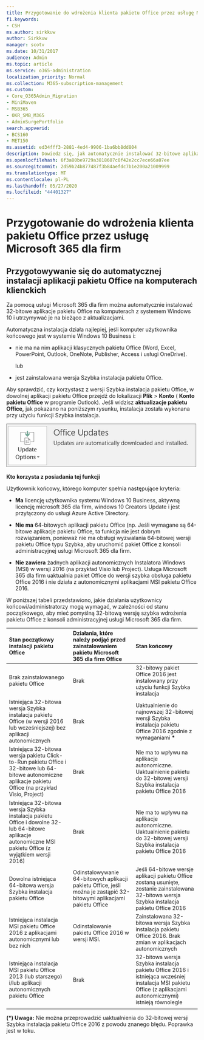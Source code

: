 ```yaml
---
title: Przygotowanie do wdrożenia klienta pakietu Office przez usługę Microsoft 365 dla firm
f1.keywords:
- CSH
ms.author: sirkkuw
author: Sirkkuw
manager: scotv
ms.date: 10/31/2017
audience: Admin
ms.topic: article
ms.service: o365-administration
localization_priority: Normal
ms.collection: M365-subscription-management
ms.custom:
- Core_O365Admin_Migration
- MiniMaven
- MSB365
- OKR_SMB_M365
- AdminSurgePortfolio
search.appverid:
- BCS160
- MET150
ms.assetid: ed34fff3-2881-4ed4-9906-1ba6bb8dd804
description: Dowiedz się, jak automatycznie instalować 32-bitowe aplikacje pakietu Office na komputerach z systemem Windows 10 i aktualizować je.
ms.openlocfilehash: 6f3a80be9729a3818607c0f42e2cc7ece66a07ee
ms.sourcegitcommit: 2d59b24b877487f3b84aefdc7b1e200a21009999
ms.translationtype: MT
ms.contentlocale: pl-PL
ms.lasthandoff: 05/27/2020
ms.locfileid: "44401327"
---
```

# <a name="prepare-for-office-client-deployment-by-microsoft-365-for-business"></a>Przygotowanie do wdrożenia klienta pakietu Office przez usługę Microsoft 365 dla firm

## <a name="prepare-to-automatically-install-office-apps-to-client-computers"></a>Przygotowywanie się do automatycznej instalacji aplikacji pakietu Office na komputerach klienckich

Za pomocą usługi Microsoft 365 dla firm można automatycznie instalować 32-bitowe aplikacje pakietu Office na komputerach z systemem Windows 10 i utrzymywać je na bieżąco z aktualizacjami.
  
Automatyczna instalacja działa najlepiej, jeśli komputer użytkownika końcowego jest w systemie Windows 10 Business i:
  
- nie ma na nim aplikacji klasycznych pakietu Office (Word, Excel, PowerPoint, Outlook, OneNote, Publisher, Access i usługi OneDrive).
    
    lub
    
- jest zainstalowana wersja Szybka instalacja pakietu Office.
    
Aby sprawdzić, czy korzystasz z wersji Szybka instalacja pakietu Office, w dowolnej aplikacji pakietu Office przejdź do lokalizacji **Plik** \> **Konto** ( **Konto pakietu Office** w programie Outlook). Jeśli widzisz **aktualizacje pakietu Office,** jak pokazano na poniższym rysunku, instalacja została wykonana przy użyciu funkcji Szybka instalacja. 
  
![Screenshot of Office updates in Office app Account](../media/e3439380-fa43-4ed6-ae5d-64851c297df5.png)
  
 **Kto korzysta z posiadania tej funkcji**
  
Użytkownik końcowy, którego komputer spełnia następujące kryteria:
  
- **Ma** licencję użytkownika systemu Windows 10 Business, aktywną licencję microsoft 365 dla firm, windows 10 Creators Update i jest przyłączony do usługi Azure Active Directory. 
    
- **Nie ma** 64-bitowych aplikacji pakietu Office (np. Jeśli wymagane są 64-bitowe aplikacje pakietu Office, ta funkcja nie jest dobrym rozwiązaniem, ponieważ nie ma obsługi wyzwalania 64-bitowej wersji pakietu Office typu Szybka, aby uruchomić pakiet Office z konsoli administracyjnej usługi Microsoft 365 dla firm. 
    
- **Nie zawiera** żadnych aplikacji autonomicznych Instalatora Windows (MSI) w wersji 2016 (na przykład Visio lub Project). Usługa Microsoft 365 dla firm uaktualnia pakiet Office do wersji szybka obsługa pakietu Office 2016 i nie działa z autonomicznymi aplikacjami MSI pakietu Office 2016. 
    
W poniższej tabeli przedstawiono, jakie działania użytkownicy końcowi/administratorzy mogą wymagać, w zależności od stanu początkowego, aby mieć pomyślną 32-bitową wersję szybka wdrożenia pakietu Office z konsoli administracyjnej usługi Microsoft 365 dla firm.
  
|**Stan początkowy instalacji pakietu Office**|**Działania, które należy podjąć przed zainstalowaniem pakietu Microsoft 365 dla firm Office**|**Stan końcowy**|
|:-----|:-----|:-----|
|Brak zainstalowanego pakietu Office  <br/> |Brak  <br/> |32-bitowy pakiet Office 2016 jest instalowany przy użyciu funkcji Szybka instalacja  <br/> |
|Istniejąca 32-bitowa wersja Szybka instalacja pakietu Office (w wersji 2016 lub wcześniejszej) bez aplikacji autonomicznych  <br/> |Brak  <br/> |Uaktualnienie do najnowszej 32-bitowej wersji Szybka instalacja pakietu Office 2016 zgodnie z wymaganiami **\*** <br/> |
|Istniejąca 32-bitowa wersja pakietu Click-to-Run pakietu Office i 32-bitowe lub 64-bitowe autonomiczne aplikacje pakietu Office (na przykład Visio, Project)  <br/> |Brak  <br/> |Nie ma to wpływu na aplikacje autonomiczne. Uaktualnienie pakietu do 32-bitowej wersji Szybka instalacja pakietu Office 2016  <br/> |
|Istniejąca 32-bitowa wersja Szybka instalacja pakietu Office i dowolne 32- lub 64-bitowe aplikacje autonomiczne MSI pakietu Office (z wyjątkiem wersji 2016)  <br/> |Brak  <br/> |Nie ma to wpływu na aplikacje autonomiczne. Uaktualnienie pakietu do 32-bitowej wersji Szybka instalacja pakietu Office 2016  <br/> ||||
|Dowolna istniejąca 64-bitowa wersja Szybka instalacja pakietu Office  <br/> |Odinstalowywanie 64-bitowych aplikacji pakietu Office, jeśli można je zastąpić 32-bitowymi aplikacjami pakietu Office  <br/> |Jeśli 64-bitowe wersje aplikacji pakietu Office zostaną usunięte, zostanie zainstalowana 32-bitowa wersja Szybka instalacja pakietu Office 2016  <br/> |
|Istniejąca instalacja MSI pakietu Office 2016 z aplikacjami autonomicznymi lub bez nich  <br/> |Odinstalowanie pakietu Office 2016 w wersji MSI.  <br/> |Zainstalowana 32-bitowa wersja Szybka instalacja pakietu Office 2016. Brak zmian w aplikacjach autonomicznych  <br/> |
|Istniejąca instalacja MSI pakietu Office 2013 (lub starszego) i/lub aplikacji autonomicznych pakietu Office  <br/> |Brak  <br/> |32-bitowa wersja Szybka instalacja pakietu Office 2016 i istniejąca wcześniej instalacja MSI pakietu Office (z aplikacjami autonomicznymi) istnieją równolegle  <br/> |
||||
   
 **(\*) Uwaga:** Nie można przeprowadzić uaktualnienia do 32-bitowej wersji Szybka instalacja pakietu Office 2016 z powodu znanego błędu. Poprawka jest w toku. 
  
